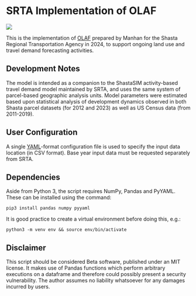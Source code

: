 # SRTA Implementation of OLAF
![](https://calcog.org/wp-content/uploads/2020/07/SRTA_Logo_final.jpg)

This is the implementation of [OLAF](https://github.com/ManhanGroup/OLAF) prepared by Manhan for the Shasta Regional Transportation Agency in 2024, to support ongoing land use and travel demand forecasting activities.

## Development Notes
The model is intended as a companion to the ShastaSIM activity-based travel demand model maintained by SRTA, and uses the same system of parcel-based geographic analysis units.  Model parameters were estimated based upon statistical analysis of development dynamics observed in both Shasta parcel datasets (for 2012 and 2023) as well as US Census data (from 2011-2019).

## User Configuration
A single [YAML](https://yaml.org/)-format configuration file is used to specify the input data location (in CSV format).  Base year input data must be requested separately from SRTA.

## Dependencies
Aside from Python 3, the script requires NumPy, Pandas and PyYAML.  These can be installed using the command:

`pip3 install pandas numpy pyyaml`

It is good practice to create a virtual environment before doing this, e.g.:

`python3 -m venv env && source env/bin/activate`

## Disclaimer
This script should be considered Beta software, published under an MIT license.  It makes use of Pandas functions which perform arbitrary executions on a dataframe and therefore could possibly present a security vulnerability.  The author assumes no liability whatsoever for any damages incurred by users.
